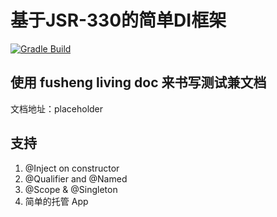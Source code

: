 # 基于JSR-330的简单DI框架

[![Gradle Build](https://github.com/maomaozi/di/actions/workflows/gradle-build.yml/badge.svg)](https://github.com/maomaozi/di/actions/workflows/gradle-build.yml)

## 使用 fusheng living doc 来书写测试兼文档

文档地址：placeholder

## 支持

1. @Inject on constructor
2. @Qualifier and @Named
3. @Scope & @Singleton
4. 简单的托管 App
